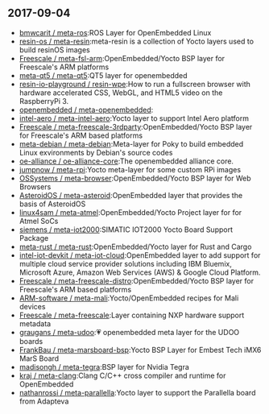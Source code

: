 ## 2017-09-04

* [bmwcarit / meta-ros](https://github.com/bmwcarit/meta-ros):ROS Layer for OpenEmbedded Linux
* [resin-os / meta-resin](https://github.com/resin-os/meta-resin):meta-resin is a collection of Yocto layers used to build resinOS images
* [Freescale / meta-fsl-arm](https://github.com/Freescale/meta-fsl-arm):OpenEmbedded/Yocto BSP layer for Freescale's ARM platforms
* [meta-qt5 / meta-qt5](https://github.com/meta-qt5/meta-qt5):QT5 layer for openembedded
* [resin-io-playground / resin-wpe](https://github.com/resin-io-playground/resin-wpe):How to run a fullscreen browser with hardware accelerated CSS, WebGL, and HTML5 video on the RaspberryPi 3.
* [openembedded / meta-openembedded](https://github.com/openembedded/meta-openembedded):
* [intel-aero / meta-intel-aero](https://github.com/intel-aero/meta-intel-aero):Yocto layer to support Intel Aero platform
* [Freescale / meta-freescale-3rdparty](https://github.com/Freescale/meta-freescale-3rdparty):OpenEmbedded/Yocto BSP layer for Freescale's ARM based platforms
* [meta-debian / meta-debian](https://github.com/meta-debian/meta-debian):Meta-layer for Poky to build embedded Linux exvironments by Debian's source codes
* [oe-alliance / oe-alliance-core](https://github.com/oe-alliance/oe-alliance-core):The openembedded alliance core.
* [jumpnow / meta-rpi](https://github.com/jumpnow/meta-rpi):Yocto meta-layer for some custom RPi images
* [OSSystems / meta-browser](https://github.com/OSSystems/meta-browser):OpenEmbedded/Yocto BSP layer for Web Browsers
* [AsteroidOS / meta-asteroid](https://github.com/AsteroidOS/meta-asteroid):OpenEmbedded layer that provides the basis of AsteroidOS
* [linux4sam / meta-atmel](https://github.com/linux4sam/meta-atmel):OpenEmbedded/Yocto Project layer for for Atmel SoCs
* [siemens / meta-iot2000](https://github.com/siemens/meta-iot2000):SIMATIC IOT2000 Yocto Board Support Package
* [meta-rust / meta-rust](https://github.com/meta-rust/meta-rust):OpenEmbedded/Yocto layer for Rust and Cargo
* [intel-iot-devkit / meta-iot-cloud](https://github.com/intel-iot-devkit/meta-iot-cloud):OpenEmbedded layer to add support for multiple cloud service provider solutions including IBM Bluemix, Microsoft Azure, Amazon Web Services (AWS) & Google Cloud Platform.
* [Freescale / meta-freescale-distro](https://github.com/Freescale/meta-freescale-distro):OpenEmbedded/Yocto BSP layer for Freescale's ARM based platforms
* [ARM-software / meta-mali](https://github.com/ARM-software/meta-mali):Yocto/OpenEmbedded recipes for Mali devices
* [Freescale / meta-freescale](https://github.com/Freescale/meta-freescale):Layer containing NXP hardware support metadata
* [graugans / meta-udoo](https://github.com/graugans/meta-udoo):💗 openembedded meta layer for the UDOO boards
* [FrankBau / meta-marsboard-bsp](https://github.com/FrankBau/meta-marsboard-bsp):Yocto BSP Layer for Embest Tech iMX6 MarS Board
* [madisongh / meta-tegra](https://github.com/madisongh/meta-tegra):BSP layer for Nvidia Tegra
* [kraj / meta-clang](https://github.com/kraj/meta-clang):Clang C/C++ cross compiler and runtime for OpenEmbedded
* [nathanrossi / meta-parallella](https://github.com/nathanrossi/meta-parallella):Yocto layer to support the Parallella board from Adapteva
